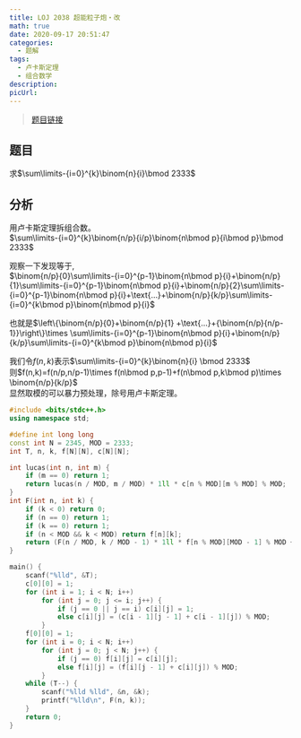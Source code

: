 ```yaml
---
title: LOJ 2038 超能粒子炮・改
math: true
date: 2020-09-17 20:51:47
categories: 
  - 题解
tags: 
  - 卢卡斯定理
  - 组合数学
description: 
picUrl: 
---
```




>[题目链接](https://loj.ac/problem/2038)  

## 题目
求$\sum\limits-{i=0}^{k}\binom{n}{i}\bmod 2333$  
<!--more-->
## 分析  
用卢卡斯定理拆组合数。  
$\sum\limits-{i=0}^{k}\binom{n/p}{i/p}\binom{n\bmod p}{i\bmod p}\bmod 2333$  

观察一下发现等于,  
$\binom{n/p}{0}\sum\limits-{i=0}^{p-1}\binom{n\bmod p}{i}+\binom{n/p}{1}\sum\limits-{i=0}^{p-1}\binom{n\bmod p}{i}+\binom{n/p}{2}\sum\limits-{i=0}^{p-1}\binom{n\bmod p}{i}+\text{...}+\binom{n/p}{k/p}\sum\limits-{i=0}^{k\bmod p}\binom{n\bmod p}{i}$  

也就是$\left\{\binom{n/p}{0}+\binom{n/p}{1} +\text{...}+{\binom{n/p}{n/p-1}}\right\}\times \sum\limits-{i=0}^{p-1}\binom{n\bmod p}{i}+\binom{n/p}{k/p}\sum\limits-{i=0}^{k\bmod p}\binom{n\bmod p}{i}$  

我们令$f(n,k)$表示$\sum\limits-{i=0}^{k}\binom{n}{i} \bmod 2333$  
则$f(n,k)=f(n/p,n/p-1)\times f(n\bmod p,p-1)+f(n\bmod p,k\bmod p)\times \binom{n/p}{k/p}$  
显然取模的可以暴力预处理，除号用卢卡斯定理。  

```cpp
#include <bits/stdc++.h>
using namespace std;

#define int long long
const int N = 2345, MOD = 2333;
int T, n, k, f[N][N], c[N][N];

int lucas(int n, int m) {
	if (m == 0) return 1;
	return lucas(n / MOD, m / MOD) * 1ll * c[n % MOD][m % MOD] % MOD;
}
int F(int n, int k) {
	if (k < 0) return 0;
	if (n == 0) return 1;
	if (k == 0) return 1;
	if (n < MOD && k < MOD) return f[n][k];
	return (F(n / MOD, k / MOD - 1) * 1ll * f[n % MOD][MOD - 1] % MOD + lucas(n / MOD, k / MOD) * 1ll * f[n % MOD][k % MOD] % MOD) % MOD;
}

main() {
	scanf("%lld", &T);
	c[0][0] = 1;
    for (int i = 1; i < N; i++)
		for (int j = 0; j <= i; j++) {
			if (j == 0 || j == i) c[i][j] = 1;
			else c[i][j] = (c[i - 1][j - 1] + c[i - 1][j]) % MOD;
		}
	f[0][0] = 1;
	for (int i = 0; i < N; i++)
		for (int j = 0; j < N; j++) {
			if (j == 0) f[i][j] = c[i][j];
			else f[i][j] = (f[i][j - 1] + c[i][j]) % MOD;
		}
	while (T--) {
		scanf("%lld %lld", &n, &k);
        printf("%lld\n", F(n, k));
	}
	return 0;
}

```